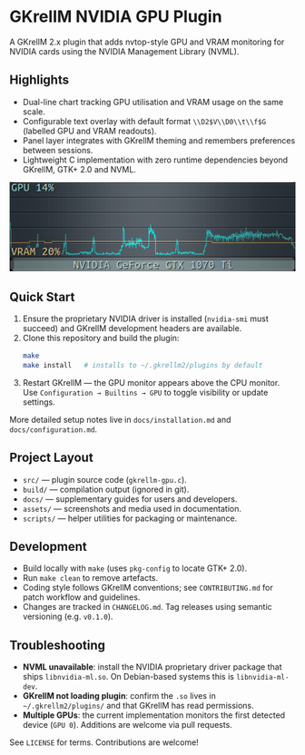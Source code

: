 # GKrellM NVIDIA GPU Plugin

A GKrellM 2.x plugin that adds nvtop-style GPU and VRAM monitoring for NVIDIA cards using the NVIDIA Management Library (NVML).

## Highlights
- Dual-line chart tracking GPU utilisation and VRAM usage on the same scale.
- Configurable text overlay with default format `\\D2$V\\D0\\t\\f$G` (labelled GPU and VRAM readouts).
- Panel layer integrates with GKrellM theming and remembers preferences between sessions.
- Lightweight C implementation with zero runtime dependencies beyond GKrellM, GTK+ 2.0 and NVML.

![Plugin chart](assets/screenshot-plugin.png)

## Quick Start
1. Ensure the proprietary NVIDIA driver is installed (`nvidia-smi` must succeed) and GKrellM development headers are available.
2. Clone this repository and build the plugin:
   ```bash
   make
   make install   # installs to ~/.gkrellm2/plugins by default
   ```
3. Restart GKrellM — the GPU monitor appears above the CPU monitor. Use `Configuration → Builtins → GPU` to toggle visibility or update settings.

More detailed setup notes live in `docs/installation.md` and `docs/configuration.md`.

## Project Layout
- `src/` — plugin source code (`gkrellm-gpu.c`).
- `build/` — compilation output (ignored in git).
- `docs/` — supplementary guides for users and developers.
- `assets/` — screenshots and media used in documentation.
- `scripts/` — helper utilities for packaging or maintenance.

## Development
- Build locally with `make` (uses `pkg-config` to locate GTK+ 2.0).
- Run `make clean` to remove artefacts.
- Coding style follows GKrellM conventions; see `CONTRIBUTING.md` for patch workflow and guidelines.
- Changes are tracked in `CHANGELOG.md`. Tag releases using semantic versioning (e.g. `v0.1.0`).

## Troubleshooting
- **NVML unavailable**: install the NVIDIA proprietary driver package that ships `libnvidia-ml.so`. On Debian-based systems this is `libnvidia-ml-dev`.
- **GKrellM not loading plugin**: confirm the `.so` lives in `~/.gkrellm2/plugins/` and that GKrellM has read permissions.
- **Multiple GPUs**: the current implementation monitors the first detected device (`GPU 0`). Additions are welcome via pull requests.

See `LICENSE` for terms. Contributions are welcome!
